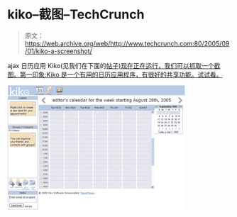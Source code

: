 # kiko–截图–TechCrunch

> 原文：<https://web.archive.org/web/http://www.techcrunch.com:80/2005/09/01/kiko-a-screenshot/>

ajax 日历应用 Kiko(见我们在下面的[帖子)现在正在运行，我们可以抓取一个截图。第一印象:Kiko 是一个有用的日历应用程序，有很好的共享功能。试试看。](https://web.archive.org/web/20211205000839/http://www.beta.techcrunch.com/?p=194)

![](img/dba7bb2da16bec37f475cb0930142461.png)